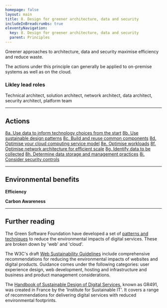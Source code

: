 ```yaml
---
homepage: false
layout: main
title: 8. Design for greener architecture, data and security
includeInBreadcrumbs: true
eleventyNavigation:
  key: 8. Design for greener architecture, data and security
  parent: Principles
---
```


Greener approaches to architecture, data and security maximise efficiency and reduce waste.

<div class="govuk-inset-text app-wcag-callout">
  <p class="govuk-body">The actions under this principle can generally be applied to on-premise systems as well as on the cloud.</p>
</div>

### Likley lead roles

Technical architect, solution architect, network architect, data architect, security architect, platform team

* * *

## Actions
[8a. Use data to inform technology choices from the start](/principles/actions/8a-use-data-to-inform-technology-choices-from-the-start)
[8b. Use sustainable design patterns](/principles/actions/8b-use-sustainable-design-patterns)
[8c. Build and reuse common components](/principles/actions/8c-build-and-reuse-common-components)
[8d. Optimise your cloud computing service model](/principles/actions/8d-optimise-your-cloud-computing-service-model)
[8e. Optimise workloads](/principles/actions/8e-optimise-workloads)
[8f. Optimise network architecture for efficient scale](/principles/actions/8f-optimise-network-architecture-for-efficient-scale)
[8g. Identify data to be collected](/principles/actions/8g-identify-data-to-be-collected)
[8h. Determine data storage and management practices](/principles/actions/8h-determine-data-storage-and-management-practices)
[8i. Consider security controls](/principles/actions/8i-consider-security-controls)



* * *

## Environmental benefits

<p class="govuk-body"><strong class="govuk-tag">
  Efficiency
</strong></p>
<p class="govuk-body"><strong class="govuk-tag">
  Carbon Awareness
</strong></p>

* * *

## Further reading

The Green Software Foundation have developed a set of [patterns and techniques](https://patterns.greensoftware.foundation/) to reduce the environmental impacts of digital services. These are broken down by 'web' and 'cloud'.

The W3C's draft [Web Sustainability Guidelines](https://w3c.github.io/sustyweb/) include comprehensive recommendations for reducing the environmental impacts of websites and digital products. Guidance comes under the following categories: user experience design, web development, hosting and infrastructure and business and product management considerations.

The [Handbook of Sustainable Design of Digital Services](https://gr491.isit-europe.org/en/), known as GR491, was created in France by the 'Institute for Sustainable IT'. It covers a range of recommendations for delivering digital services with reduced environmental footprints.







